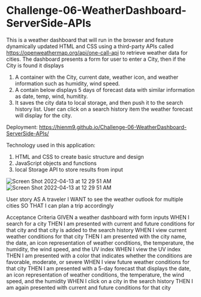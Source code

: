 # Challenge-06-WeatherDashboard-ServerSide-APIs

This is a weather dashboard that will run in the browser and feature dynamically updated HTML and CSS using a third-party APIs called https://openweathermap.org/api/one-call-api to retrieve weather data for cities. The dashboard presents a form for user to enter a City, then if the City is found it displays 
1. A container with the City, current date, weather icon, and weather information such as humidity, wind speed.
2. A contain below displays 5 days of forecast data with similar information as date, temp, wind, humitity.
3. It saves the city data to local storage, and then push it to the search history list. User can click on a search history item the weather forecast will display for the city.

Deployment: https://hienm9.github.io/Challenge-06-WeatherDashboard-ServerSide-APIs/


Technology used in this application:
1. HTML and CSS to create basic structure and design
3. JavaScript objects and functions
4. local Storage API to store results from input

![Screen Shot 2022-04-13 at 12 29 51 AM](https://user-images.githubusercontent.com/98295316/163100748-8d400282-448d-4a07-95ac-8986bddf482b.png)
![Screen Shot 2022-04-13 at 12 29 51 AM](https://user-images.githubusercontent.com/98295316/163100806-4c1fba0d-9f0f-452e-949e-33ffafe86987.png)


User story
AS A traveler
I WANT to see the weather outlook for multiple cities
SO THAT I can plan a trip accordingly


Acceptance Criteria
GIVEN a weather dashboard with form inputs
WHEN I search for a city
THEN I am presented with current and future conditions for that city and that city is added to the search history
WHEN I view current weather conditions for that city
THEN I am presented with the city name, the date, an icon representation of weather conditions, the temperature, the humidity, the wind speed, and the UV index
WHEN I view the UV index
THEN I am presented with a color that indicates whether the conditions are favorable, moderate, or severe
WHEN I view future weather conditions for that city
THEN I am presented with a 5-day forecast that displays the date, an icon representation of weather conditions, the temperature, the wind speed, and the humidity
WHEN I click on a city in the search history
THEN I am again presented with current and future conditions for that city

